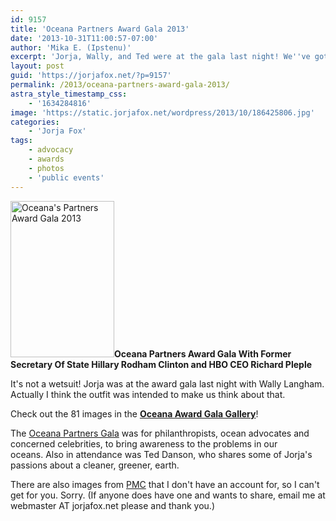 ```yaml
---
id: 9157
title: 'Oceana Partners Award Gala 2013'
date: '2013-10-31T11:00:57-07:00'
author: 'Mika E. (Ipstenu)'
excerpt: 'Jorja, Wally, and Ted were at the gala last night! We''ve got pictures!'
layout: post
guid: 'https://jorjafox.net/?p=9157'
permalink: /2013/oceana-partners-award-gala-2013/
astra_style_timestamp_css:
    - '1634284816'
image: 'https://static.jorjafox.net/wordpress/2013/10/186425806.jpg'
categories:
    - 'Jorja Fox'
tags:
    - advocacy
    - awards
    - photos
    - 'public events'
---
```


<img class="alignright size-medium wp-image-9159" alt="Oceana's Partners Award Gala 2013" src="//static.jorjafox.net/wordpress/2013/10/Corbis-42-52771224.jpg" width="166" height="250" /><strong>Oceana Partners Award Gala With Former Secretary Of State Hillary Rodham Clinton and HBO CEO Richard Pleple</strong>

It's not a wetsuit! Jorja was at the award gala last night with Wally Langham. Actually I think the outfit was intended to make us think about that.

Check out the 81 images in the <strong><a href="https://jorjafox.net/gallery/pub/benefits/20131030-oceana">Oceana Award Gala Gallery</a></strong>!

The <a href="http://partnersaward.org/">Oceana Partners Gala</a> was for philanthropists, ocean advocates and concerned celebrities, to bring awareness to the problems in our oceans. Also in attendance was Ted Danson, who shares some of Jorja's passions about a cleaner, greener, earth.

There are also images from <a href="http://www.patrickmcmullan.com/site/event_detail.aspx?eid=45547&amp;page=2&amp;pgSize=64&amp;sortdir=DESC">PMC</a> that I don't have an account for, so I can't get for you. Sorry. (If anyone does have one and wants to share, email me at webmaster AT jorjafox.net please and thank you.)